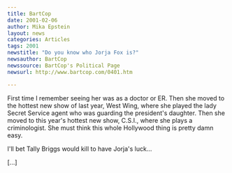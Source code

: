 ```yaml
---
title: BartCop
date: 2001-02-06
author: Mika Epstein
layout: news
categories: Articles
tags: 2001
newstitle: "Do you know who Jorja Fox is?"
newsauthor: BartCop  
newssource: BartCop's Political Page  
newsurl: http://www.bartcop.com/0401.htm  

---
```

First time I remember seeing her was as a doctor or ER. Then she moved to the hottest new show of last year, West Wing, where she played the lady Secret Service agent who was guarding the president's daughter. Then she moved to this year's hottest new show, C.S.I., where she plays a criminologist. She must think this whole Hollywood thing is pretty damn easy.

I'll bet Tally Briggs would kill to have Jorja's luck...

[...]

